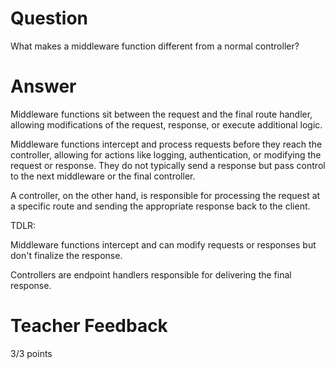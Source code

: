 # Question

What makes a middleware function different from a normal controller?

# Answer

Middleware functions sit between the request and the final route handler, allowing modifications of the request, response, or execute additional logic.

Middleware functions intercept and process requests before they reach the controller, allowing for actions like logging, authentication, or modifying the request or response. They do not typically send a response but pass control to the next middleware or the final controller.

A controller, on the other hand, is responsible for processing the request at a specific route and sending the appropriate response back to the client.

TDLR:

Middleware functions intercept and can modify requests or responses but don't finalize the response.

Controllers are endpoint handlers responsible for delivering the final response.

# Teacher Feedback

3/3 points
